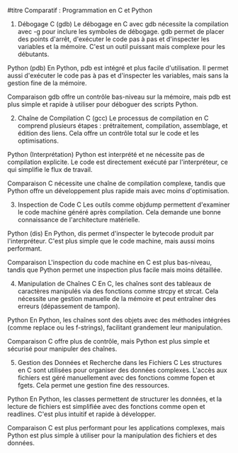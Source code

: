 #titre Comparatif : Programmation en C et Python
1. Débogage
C (gdb)
Le débogage en C avec gdb nécessite la compilation avec -g pour inclure les symboles de débogage. gdb permet de placer des points d'arrêt, d'exécuter le code pas à pas et d'inspecter les variables et la mémoire. C'est un outil puissant mais complexe pour les débutants.

Python (pdb)
En Python, pdb est intégré et plus facile d'utilisation. Il permet aussi d'exécuter le code pas à pas et d'inspecter les variables, mais sans la gestion fine de la mémoire.

Comparaison
gdb offre un contrôle bas-niveau sur la mémoire, mais pdb est plus simple et rapide à utiliser pour déboguer des scripts Python.

2. Chaîne de Compilation
C (gcc)
Le processus de compilation en C comprend plusieurs étapes : prétraitement, compilation, assemblage, et édition des liens. Cela offre un contrôle total sur le code et les optimisations.

Python (Interprétation)
Python est interprété et ne nécessite pas de compilation explicite. Le code est directement exécuté par l'interpréteur, ce qui simplifie le flux de travail.

Comparaison
C nécessite une chaîne de compilation complexe, tandis que Python offre un développement plus rapide mais avec moins d'optimisation.

3. Inspection de Code
C
Les outils comme objdump permettent d'examiner le code machine généré après compilation. Cela demande une bonne connaissance de l'architecture matérielle.

Python (dis)
En Python, dis permet d'inspecter le bytecode produit par l'interpréteur. C'est plus simple que le code machine, mais aussi moins performant.

Comparaison
L'inspection du code machine en C est plus bas-niveau, tandis que Python permet une inspection plus facile mais moins détaillée.

4. Manipulation de Chaînes
C
En C, les chaînes sont des tableaux de caractères manipulés via des fonctions comme strcpy et strcat. Cela nécessite une gestion manuelle de la mémoire et peut entraîner des erreurs (dépassement de tampon).

Python
En Python, les chaînes sont des objets avec des méthodes intégrées (comme replace ou les f-strings), facilitant grandement leur manipulation.

Comparaison
C offre plus de contrôle, mais Python est plus simple et sécurisé pour manipuler des chaînes.

5. Gestion des Données et Recherche dans les Fichiers
C
Les structures en C sont utilisées pour organiser des données complexes. L'accès aux fichiers est géré manuellement avec des fonctions comme fopen et fgets. Cela permet une gestion fine des ressources.

Python
En Python, les classes permettent de structurer les données, et la lecture de fichiers est simplifiée avec des fonctions comme open et readlines. C'est plus intuitif et rapide à développer.

Comparaison
C est plus performant pour les applications complexes, mais Python est plus simple à utiliser pour la manipulation des fichiers et des données.
